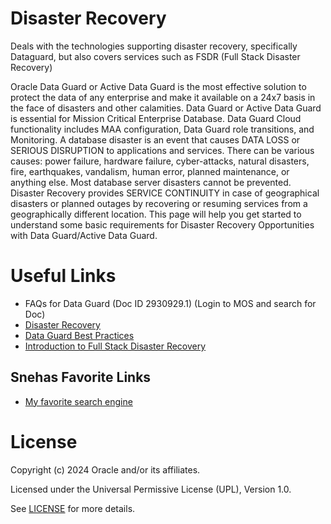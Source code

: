 # Disaster Recovery

Deals with the technologies supporting disaster recovery, specifically Dataguard, but also covers services such as FSDR (Full Stack Disaster Recovery)

Oracle Data Guard or Active Data Guard is the most effective solution to protect the data of any enterprise and make it available on a 24x7 basis in the face of disasters and other calamities. Data Guard or Active Data Guard is essential for Mission Critical Enterprise Database. Data Guard Cloud functionality includes MAA configuration, Data Guard role transitions, and Monitoring.
A database disaster is an event that causes DATA LOSS or SERIOUS DISRUPTION to applications and services. There can be various causes: power failure, hardware failure, cyber-attacks, natural disasters, fire, earthquakes, vandalism, human error, planned maintenance, or anything else. Most database server disasters cannot be prevented. Disaster Recovery provides SERVICE CONTINUITY in case of geographical disasters or planned outages by recovering or resuming services from a geographically different location. This page will help you get started to understand some basic requirements for Disaster Recovery Opportunities with Data Guard/Active Data Guard.

# Useful Links

- FAQs for Data Guard (Doc ID 2930929.1) (Login to MOS and search for Doc)
- [Disaster Recovery](https://www.oracle.com/cloud/backup-and-disaster-recovery/what-is-disaster-recovery/#cloud-based-deployment)
- [Data Guard Best Practices](https://docs.oracle.com/en/database/oracle/oracle-database/19/haovw/oracle-data-guard-best-practices.html)
- [Introduction to Full Stack Disaster Recovery](https://www.youtube.com/watch?v=GiyFs8Cpksg&t=587s)

## Snehas Favorite Links

- [My favorite search engine](https://www.google.com)

# License

Copyright (c) 2024 Oracle and/or its affiliates.

Licensed under the Universal Permissive License (UPL), Version 1.0.

See [LICENSE](https://github.com/oracle-devrel/technology-engineering/blob/main/LICENSE) for more details.
